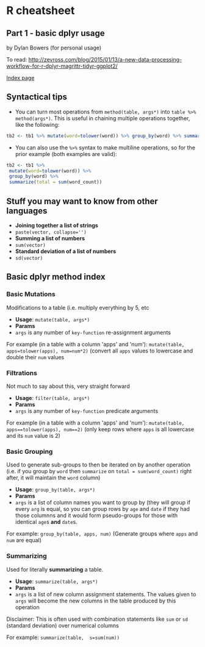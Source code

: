 # R cheatsheet
## Part 1 - basic dplyr usage

by Dylan Bowers (for personal usage)

To read: http://zevross.com/blog/2015/01/13/a-new-data-processing-workflow-for-r-dplyr-magrittr-tidyr-ggplot2/

[Index page](https://github.com/enragednuke/R-language-cheatsheet/blob/master/README.md)

## Syntactical tips

 * You can turn most operations from `method(table, args*)` into `table %>% method(args*)`. This is useful in chaining multiple operations together, like the following:

```R
tb2 <- tb1 %>% mutate(word=tolower(word)) %>% group_by(word) %>% summarize(total = sum(word_count))
```

 * You can also use the `%>%` syntax to make multiline operations, so for the prior example (both examples are valid):

```R
tb2 <- tb1 %>% 
 mutate(word=tolower(word)) %>% 
 group_by(word) %>% 
 summarize(total = sum(word_count))
```

## Stuff you may want to know from other languages

 * **Joining together a list of strings**
  *  `paste(vector, collapse='')`
 * **Summing a list of numbers**
  * `sum(vector)`
 * **Standard deviation of a list of numbers**
  * `sd(vector)` 

## Basic dplyr method index

### Basic Mutations
Modifications to a table (i.e. multiply everything by 5, etc
  *  **Usage**: `mutate(table, args*)`
  *  **Params** 
   *  `args` is any number of `key-function` re-assignment arguments

For example (in a table with a column 'apps' and 'num'): `mutate(table, apps=tolower(apps), num=num*2)` (convert all `apps` values to lowercase and double their `num` values

### Filtrations
Not much to say about this, very straight forward
  * **Usage**: `filter(table, args*)`
  * **Params**
   * `args` is any number of `key-function` predicate arguments

For example (in a table with a column 'apps' and 'num'): `mutate(table, apps==tolower(apps), num==2)` (only keep rows where `apps` is all lowercase and its `num` value is 2)

### Basic Grouping
Used to generate sub-groups to then be iterated on by another operation (i.e. if you group by `word` then `summarize` on `total = sum(word_count)` right after, it will maintain the `word` column)
  * **Usage**: `group_by(table, args*)`
  * **Params** 
   * `args` is a list of column names you want to group by (they will group if every `arg` is equal, so you can group rows by `age` and `date` if they had those columnns and it would form pseudo-groups for those with identical `age`s **and** `date`s.

For example: `group_by(table, apps, num)` (Generate groups where `apps` and `num` are equal)
 
### Summarizing
Used for literally **summarizing** a table.
  * **Usage**: `summarize(table, args*)`
  * **Params** 
   * `args` is a list of new column assignment statements. The values given to `args` will become the new columns in the table produced by this operation

Disclaimer: This is often used with combination statements like `sum` or `sd` (standard deviation) over numerical columns

For example: `summarize(table,  s=sum(num))` 
